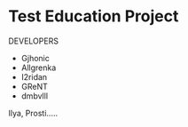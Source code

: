 # Test Education Project

DEVELOPERS
- Gjhonic
- Allgrenka
- I2ridan
- GReNT
- dmbvlll

Ilya, Prosti.....
